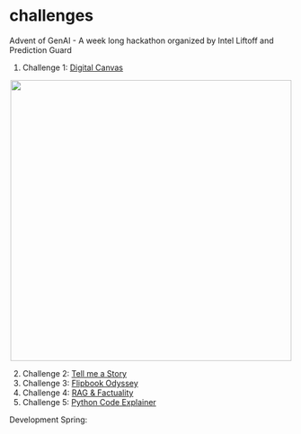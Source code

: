 # challenges

Advent of GenAI - A week long hackathon organized by Intel Liftoff and Prediction Guard

1. Challenge 1: [Digital Canvas](./01.md)


<div align=center>
<img src=https://github.com/adventofgenai/challenges/assets/786476/c6a89127-694a-447e-883e-77d9ac92471b width=500>
</div>



2. Challenge 2: [Tell me a Story](./02.md)
3. Challenge 3: [Flipbook Odyssey](./03.md)
4. Challenge 4: [RAG & Factuality](./04.md)
5. Challenge 5: [Python Code Explainer](./05.md)

Development Spring: [](./dev_sprint.md)

